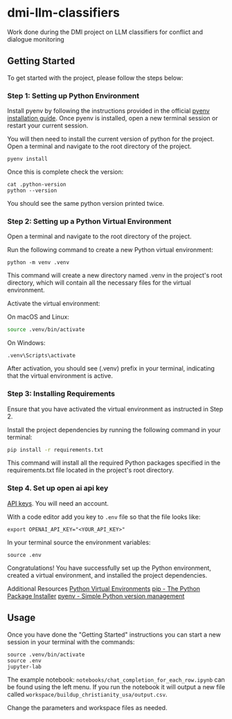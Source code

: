 # dmi-llm-classifiers
Work done during the DMI project on LLM classifiers for conflict and dialogue monitoring 

## Getting Started
To get started with the project, please follow the steps below:

### Step 1: Setting up Python Environment
Install pyenv by following the instructions provided in the official [pyenv installation
guide](https://github.com/pyenv/pyenv#installation).
Once pyenv is installed, open a new terminal session or restart your current session.

You will then need to install the current version of python for the project.
Open a terminal and navigate to the root directory of the project.
```
pyenv install
```

Once this is complete check the version:
```
cat .python-version
python --version
```
You should see the same python version printed twice.

### Step 2: Setting up a Python Virtual Environment
Open a terminal and navigate to the root directory of the project.

Run the following command to create a new Python virtual environment:

```
python -m venv .venv
```

This command will create a new directory named .venv in the project's root directory, which will
contain all the necessary files for the virtual environment.

Activate the virtual environment:

On macOS and Linux:

```bash
source .venv/bin/activate
```

On Windows:
```
.venv\Scripts\activate
```

After activation, you should see (.venv) prefix in your terminal, indicating that the virtual
environment is active.

### Step 3: Installing Requirements
Ensure that you have activated the virtual environment as instructed in Step 2.

Install the project dependencies by running the following command in your terminal:

```bash
pip install -r requirements.txt
```

This command will install all the required Python packages specified in the requirements.txt file
located in the project's root directory.

### Step 4. Set up open ai api key
[API keys](https://platform.openai.com/account/api-keys). You will need an account.

With a code editor add you key to `.env` file so that the file looks like:
```
export OPENAI_API_KEY="<YOUR_API_KEY>"
```

In your terminal source the environment variables:
```
source .env
```

Congratulations! You have successfully set up the Python environment, created a virtual
environment, and installed the project dependencies.

Additional Resources
[Python Virtual Environments](https://docs.python.org/3/tutorial/venv.html)
[pip - The Python Package Installer](https://pip.pypa.io/en/stable/)
[pyenv - Simple Python version management](https://github.com/pyenv/pyenv)


## Usage
Once you have done the "Getting Started" instructions you can start a new session in your terminal
with the commands:
```
source .venv/bin/activate
source .env
jupyter-lab
```

The example notebook: `notebooks/chat_completion_for_each_row.ipynb` can be found using the
left menu. If you run the notebook it will output a new file called
`workspace/buildup_christianity_usa/output.csv`.

Change the parameters and workspace files as needed.

